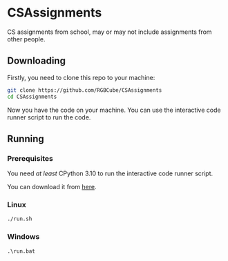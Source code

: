 # CSAssignments

CS assignments from school, may or may not include assignments from other people.

## Downloading

Firstly, you need to clone this repo to your machine:

```bash
git clone https://github.com/RGBCube/CSAssignments
cd CSAssignments
```

Now you have the code on your machine. You can use the interactive code runner script to run the
code.

## Running

### Prerequisites

You need *at least* CPython 3.10 to run the interactive code runner script.

You can download it from [here](https://www.python.org/downloads/).

### Linux

```bash
./run.sh
```

### Windows

```bat
.\run.bat
```
